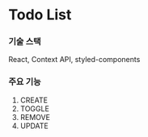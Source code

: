# Todo List

### 기술 스택
React, Context API, styled-components

### 주요 기능
1. CREATE
2. TOGGLE
3. REMOVE
4. UPDATE
